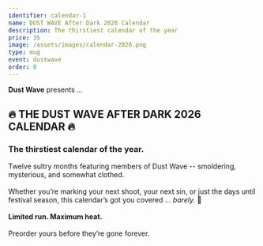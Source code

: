 ```yaml
---
identifier: calendar-1
name: DUST WAVE After Dark 2026 Calendar
description: The thirstiest calendar of the year
price: 35
image: /assets/images/calendar-2026.png
type: mug
event: dustwave
order: 0
---
```

<strong>Dust Wave</strong> presents ...
<br>
<h2>🔥 THE DUST WAVE AFTER DARK 2026 CALENDAR 🔥</h2>
<h3>The thirstiest calendar of the year.</h3>
Twelve sultry months featuring members of Dust Wave -- smoldering, mysterious, and somewhat clothed.
<br><br>
Whether you’re marking your next shoot, your next sin, or just the days until festival season, this calendar’s got you covered ... <i>barely.</i> 💋
<br><br>
<strong>Limited run. Maximum heat.</strong>
<br><br>
Preorder yours before they’re gone forever.
<br><br>